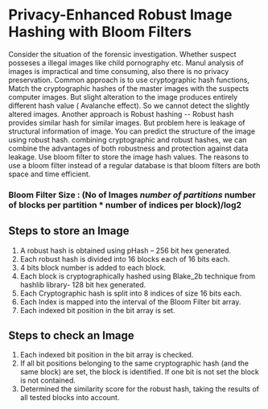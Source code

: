 # Privacy-Enhanced Robust Image Hashing with Bloom Filters

Consider the situation of the forensic investigation. Whether suspect posseses a illegal images like child pornography etc. Manul analysis of images is impractical and time consuming, also there is no privacy preservation. Common approach is to use cryptographic hash functions, Match the cryptographic hashes of the master images with the suspects computer images. But slight alteration to the image produces entirely different hash value ( Avalanche effect). So we cannot detect the slightly altered images. Another approach is Robust hashing -- Robust hash provides similar hash for similar images. But problem here is leakage of structural information of image. You can predict the structure of the image using robust hash.    combining cryptographic and robust hashes, we can combine the advantages of both robustness and protection against data leakage.  Use bloom filter to store the image hash values. The reasons to use a bloom filter instead of a regular database is that bloom filters are both space and time efficient. 

### Bloom Filter Size : (No of Images *number of partitions* number of blocks per partition * number of indices per block)/log2

## Steps to store an Image
1. A robust hash is obtained using pHash – 256 bit hex generated.
2. Each robust hash is divided into 16 blocks each of 16 bits each.
3. 4 bits block number is added to each block.
4. Each block is cryptographically hashed using Blake_2b technique from hashlib library- 128 bit hex generated.
5. Each Cryptographic hash is split into 8 indices of size 16 bits each.
6. Each Index is mapped into the interval of the Bloom Filter bit array.
7. Each indexed bit position in the bit array is set.

## Steps to check an Image
1. Each indexed bit position in the bit array is checked.
2. If all bit positions belonging to the same cryptographic hash (and the same block) are set, the block is identified. If one bit is not set the block is not contained.
3. Determined the similarity score for the robust hash, taking the results of all tested blocks into account.


